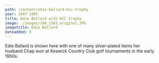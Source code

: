 ```yaml
---
path: /content/edie-ballard-kcc-trophy
year: 1947-1965
title: Edie Ballard with KCC trophy
image: ./images/100_1583_original.JPG
imagetitle: Edie Ballard
dateadded: 9
---
```


Edie Ballard is shown here with one of many silver-plated items her husband Chap won at Keswick Country Club golf tournaments in the early 1950s.